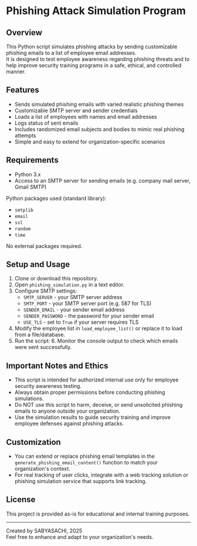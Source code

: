 # Phishing Attack Simulation Program

## Overview

This Python script simulates phishing attacks by sending customizable phishing emails to a list of employee email addresses.  
It is designed to test employee awareness regarding phishing threats and to help improve security training programs in a safe, ethical, and controlled manner.

## Features

- Sends simulated phishing emails with varied realistic phishing themes  
- Customizable SMTP server and sender credentials  
- Loads a list of employees with names and email addresses  
- Logs status of sent emails  
- Includes randomized email subjects and bodies to mimic real phishing attempts  
- Simple and easy to extend for organization-specific scenarios

## Requirements

- Python 3.x  
- Access to an SMTP server for sending emails (e.g. company mail server, Gmail SMTP)  

Python packages used (standard library):  
- `smtplib`  
- `email`  
- `ssl`  
- `random`  
- `time`  

No external packages required.

## Setup and Usage

1. Clone or download this repository.  
2. Open `phishing_simulation.py` in a text editor.  
3. Configure SMTP settings:
   - `SMTP_SERVER` - your SMTP server address  
   - `SMTP_PORT` - your SMTP server port (e.g. 587 for TLS)  
   - `SENDER_EMAIL` - your sender email address  
   - `SENDER_PASSWORD` - the password for your sender email  
   - `USE_TLS` - set to `True` if your server requires TLS  
4. Modify the employee list in `load_employee_list()` or replace it to load from a file/database.  
5. Run the script:
   6. Monitor the console output to check which emails were sent successfully.

## Important Notes and Ethics

- This script is intended for authorized internal use only for employee security awareness testing.  
- Always obtain proper permissions before conducting phishing simulations.  
- Do NOT use this script to harm, deceive, or send unsolicited phishing emails to anyone outside your organization.  
- Use the simulation results to guide security training and improve employee defenses against phishing attacks.  

## Customization

- You can extend or replace phishing email templates in the `generate_phishing_email_content()` function to match your organization's context.  
- For real tracking of user clicks, integrate with a web tracking solution or phishing simulation service that supports link tracking.

## License

This project is provided as-is for educational and internal training purposes.

---

Created by SABYASACHI, 2025  
Feel free to enhance and adapt to your organization's needs.
